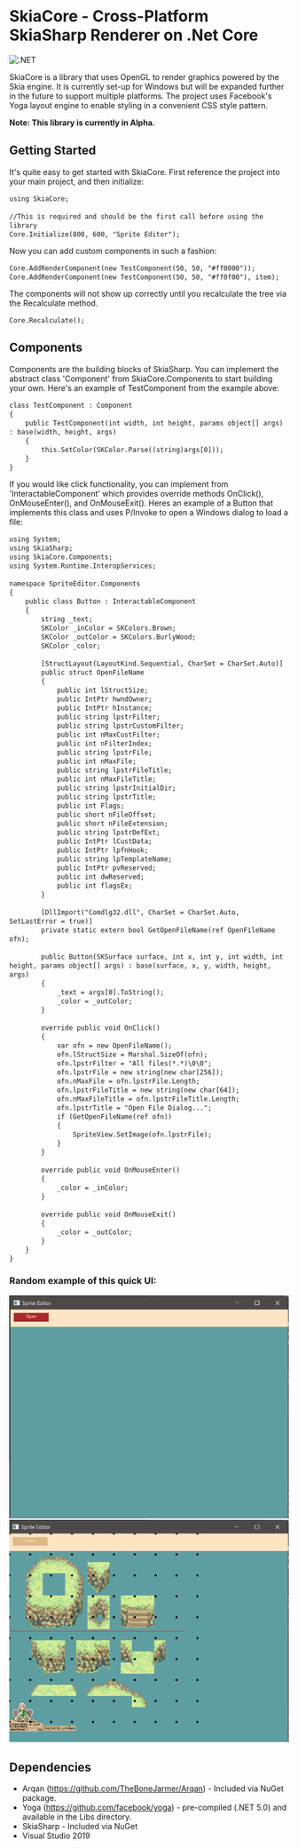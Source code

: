 # SkiaCore - Cross-Platform SkiaSharp Renderer on .Net Core

![.NET](https://github.com/FireBanana/SkiaCore/actions/workflows/dotnet.yml/badge.svg)

SkiaCore is a library that uses OpenGL to render graphics powered by the Skia engine. It is currently set-up for Windows but will be expanded further in the future to support multiple platforms. The project uses Facebook's Yoga layout engine to enable styling in a convenient CSS style pattern.

<b>Note: This library is currently in Alpha. </b>

## Getting Started

It's quite easy to get started with SkiaCore. First reference the project into your main project, and then initialize:

```
using SkiaCore;

//This is required and should be the first call before using the library
Core.Initialize(800, 600, "Sprite Editor");
```

Now you can add custom components in such a fashion:
```
Core.AddRenderComponent(new TestComponent(50, 50, "#ff0000"));
Core.AddRenderComponent(new TestComponent(50, 50, "#ff0f00"), item);
```

The components will not show up correctly until you recalculate the tree via the Recalculate method.
```
Core.Recalculate();
```

## Components

Components are the building blocks of SkiaSharp. You can implement the abstract class 'Component' from SkiaCore.Components to start building your own. Here's an example of TestComponent
from the example above:

```
class TestComponent : Component
{
    public TestComponent(int width, int height, params object[] args) : base(width, height, args)
    {
        this.SetColor(SKColor.Parse((string)args[0]));
    }
}
```

If you would like click functionality, you can implement from 'InteractableComponent' which provides override methods OnClick(), OnMouseEnter(), and OnMouseExit(). Heres an example
of a Button that implements this class and uses P/Invoke to open a Windows dialog to load a file:

```
using System;
using SkiaSharp;
using SkiaCore.Components;
using System.Runtime.InteropServices;

namespace SpriteEditor.Components
{
    public class Button : InteractableComponent
    {
        string _text;
        SKColor _inColor = SKColors.Brown;
        SKColor _outColor = SKColors.BurlyWood;
        SKColor _color;

        [StructLayout(LayoutKind.Sequential, CharSet = CharSet.Auto)]
        public struct OpenFileName
        {
            public int lStructSize;
            public IntPtr hwndOwner;
            public IntPtr hInstance;
            public string lpstrFilter;
            public string lpstrCustomFilter;
            public int nMaxCustFilter;
            public int nFilterIndex;
            public string lpstrFile;
            public int nMaxFile;
            public string lpstrFileTitle;
            public int nMaxFileTitle;
            public string lpstrInitialDir;
            public string lpstrTitle;
            public int Flags;
            public short nFileOffset;
            public short nFileExtension;
            public string lpstrDefExt;
            public IntPtr lCustData;
            public IntPtr lpfnHook;
            public string lpTemplateName;
            public IntPtr pvReserved;
            public int dwReserved;
            public int flagsEx;
        }

        [DllImport("Comdlg32.dll", CharSet = CharSet.Auto, SetLastError = true)]
        private static extern bool GetOpenFileName(ref OpenFileName ofn);

        public Button(SKSurface surface, int x, int y, int width, int height, params object[] args) : base(surface, x, y, width, height, args)
        {
            _text = args[0].ToString();
            _color = _outColor;
        }

        override public void OnClick()
        {
            var ofn = new OpenFileName();
            ofn.lStructSize = Marshal.SizeOf(ofn);
            ofn.lpstrFilter = "All files(*.*)\0\0";
            ofn.lpstrFile = new string(new char[256]);
            ofn.nMaxFile = ofn.lpstrFile.Length;
            ofn.lpstrFileTitle = new string(new char[64]);
            ofn.nMaxFileTitle = ofn.lpstrFileTitle.Length;
            ofn.lpstrTitle = "Open File Dialog...";
            if (GetOpenFileName(ref ofn)) 
            {
                SpriteView.SetImage(ofn.lpstrFile);
            }
        }

        override public void OnMouseEnter()
        {
            _color = _inColor;
        }

        override public void OnMouseExit()
        {
            _color = _outColor;
        }
    }
}

```

### Random example of this quick UI:
![1](1.PNG)
![2](2.PNG)

## Dependencies
- Arqan (https://github.com/TheBoneJarmer/Arqan) - Included via NuGet package.
- Yoga (https://github.com/facebook/yoga) - pre-compiled (.NET 5.0) and available in the Libs directory.
- SkiaSharp - Included via NuGet
- Visual Studio 2019
